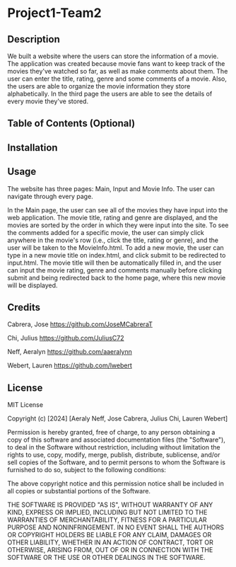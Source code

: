 # Project1-Team2

## Description

We built a website where the users can store the information of a movie. The application was created because movie fans want to keep track of the movies they've watched so far, as well as make comments about them. The user can enter the title, rating, genre and some comments of a movie. Also, the users are able to organize the movie information they store alphabetically.
In the third page the users are able to see the details of every movie they've stored.

## Table of Contents (Optional)

## Installation

## Usage

The website has three pages: Main, Input and Movie Info. The user can navigate through every page.

In the Main page, the user can see all of the movies they have input into the web application. The movie title, rating and genre are displayed, and the movies are sorted by the order in which they were input into the site. To see the comments added for a specific movie, the user can simply click anywhere in the movie's row (i.e., click the title, rating or genre), and the user will be taken to the MovieInfo.html. To add a new movie, the user can type in a new movie title on index.html, and click submit to be redirected to input.html. The movie title will then be automatically filled in, and the user can input the movie rating, genre and comments manually before clicking submit and being redirected back to the home page, where this new movie will be displayed.

## Credits

Cabrera, Jose   https://github.com/JoseMCabreraT

Chi, Julius     https://github.com/JuliusC72

Neff, Aeralyn   https://github.com/aaeralynn

Webert, Lauren  https://github.com/lwebert

## License

MIT License

Copyright (c) [2024] [Aeraly Neff, Jose Cabrera, Julius Chi, Lauren Webert]

Permission is hereby granted, free of charge, to any person obtaining a copy
of this software and associated documentation files (the "Software"), to deal
in the Software without restriction, including without limitation the rights
to use, copy, modify, merge, publish, distribute, sublicense, and/or sell
copies of the Software, and to permit persons to whom the Software is
furnished to do so, subject to the following conditions:

The above copyright notice and this permission notice shall be included in all
copies or substantial portions of the Software.

THE SOFTWARE IS PROVIDED "AS IS", WITHOUT WARRANTY OF ANY KIND, EXPRESS OR
IMPLIED, INCLUDING BUT NOT LIMITED TO THE WARRANTIES OF MERCHANTABILITY,
FITNESS FOR A PARTICULAR PURPOSE AND NONINFRINGEMENT. IN NO EVENT SHALL THE
AUTHORS OR COPYRIGHT HOLDERS BE LIABLE FOR ANY CLAIM, DAMAGES OR OTHER
LIABILITY, WHETHER IN AN ACTION OF CONTRACT, TORT OR OTHERWISE, ARISING FROM,
OUT OF OR IN CONNECTION WITH THE SOFTWARE OR THE USE OR OTHER DEALINGS IN THE
SOFTWARE.